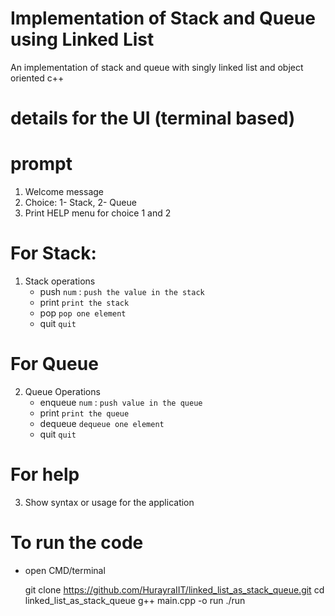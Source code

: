 # Implementation of Stack and Queue using Linked List
An implementation of stack and queue with singly linked list and object oriented c++


# details for the UI (terminal based)

# prompt

1. Welcome message
2. Choice: 1- Stack, 2- Queue
3. Print HELP menu for choice 1 and 2

# For Stack:

1. Stack operations
    - push `num` : `push the value in the stack`
    - print `print the stack`
    - pop `pop one element`
    - quit `quit`

# For Queue

2. Queue Operations
    - enqueue `num` : `push value in the queue`
    - print `print the queue`
    - dequeue  `dequeue one element`
    - quit `quit`

# For help

3. Show syntax or usage for the application

# To run the code

- open CMD/terminal

    git clone https://github.com/HurayraIIT/linked_list_as_stack_queue.git
    cd linked_list_as_stack_queue
    g++ main.cpp -o run
    ./run
